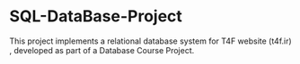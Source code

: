 # SQL-DataBase-Project
This project implements a relational database system for T4F website (t4f.ir) , developed as part of a Database Course Project.
